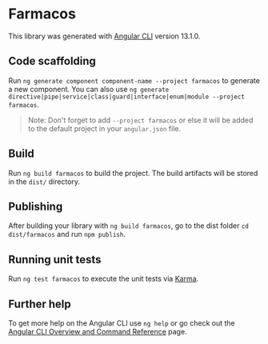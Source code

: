 # Farmacos

This library was generated with [Angular CLI](https://github.com/angular/angular-cli) version 13.1.0.

## Code scaffolding

Run `ng generate component component-name --project farmacos` to generate a new component. You can also use `ng generate directive|pipe|service|class|guard|interface|enum|module --project farmacos`.
> Note: Don't forget to add `--project farmacos` or else it will be added to the default project in your `angular.json` file. 

## Build

Run `ng build farmacos` to build the project. The build artifacts will be stored in the `dist/` directory.

## Publishing

After building your library with `ng build farmacos`, go to the dist folder `cd dist/farmacos` and run `npm publish`.

## Running unit tests

Run `ng test farmacos` to execute the unit tests via [Karma](https://karma-runner.github.io).

## Further help

To get more help on the Angular CLI use `ng help` or go check out the [Angular CLI Overview and Command Reference](https://angular.io/cli) page.
